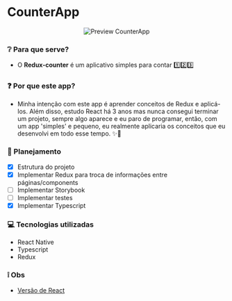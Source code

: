 # CounterApp 
<p align="center">
  <img src="https://i.imgur.com/PdHFkvk.gif" alt="Preview CounterApp" />
</p>

### ❔ Para que serve?
- O **Redux-counter** é um aplicativo simples para contar 1️⃣2️⃣3️⃣

### ❓ Por que este app?
- Minha intenção com este app é aprender conceitos de Redux e aplicá-los. Além disso, estudo React há 3 anos mas nunca consegui terminar um projeto, sempre algo aparece e eu paro de programar, então, com um app 'simples' e pequeno, eu realmente aplicaria os conceitos que eu desenvolvi em todo esse tempo. ✨🚀

### 📖 Planejamento
  - [x] Estrutura do projeto 
  - [x] Implementar Redux para troca de informações entre páginas/components
  - [ ] Implementar Storybook
  - [ ] Implementar testes
  - [x] Implementar Typescript

### 💻 Tecnologias utilizadas
- React Native
- Typescript
- Redux

### ❕ Obs
- [Versão de React](https://github.com/pedro-candido/redux-counter)
